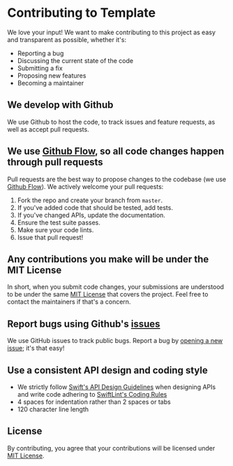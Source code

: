 # Contributing to Template
We love your input! We want to make contributing to this project as easy and transparent as possible, whether it's:

* Reporting a bug
* Discussing the current state of the code
* Submitting a fix
* Proposing new features
* Becoming a maintainer

## We develop with Github
We use Github to host the code, to track issues and feature requests, as well as accept pull requests.

## We use [Github Flow](https://guides.github.com/introduction/flow/index.html), so all code changes happen through pull requests
Pull requests are the best way to propose changes to the codebase (we use [Github Flow](https://guides.github.com/introduction/flow/index.html)). We actively welcome your pull requests:

1. Fork the repo and create your branch from `master`.
2. If you've added code that should be tested, add tests.
3. If you've changed APIs, update the documentation.
4. Ensure the test suite passes.
5. Make sure your code lints.
6. Issue that pull request!

## Any contributions you make will be under the MIT License
In short, when you submit code changes, your submissions are understood to be under the same [MIT License](https://github.com/chaqmoq/template/blob/master/LICENSE) that covers the project. Feel free to contact the maintainers if that's a concern.

## Report bugs using Github's [issues](https://github.com/chaqmoq/template/issues)
We use GitHub issues to track public bugs. Report a bug by [opening a new issue](https://github.com/chaqmoq/template/issues/new/choose); it's that easy!

## Use a consistent API design and coding style
* We strictly follow [Swift's API Design Guidelines](https://swift.org/documentation/api-design-guidelines/) when designing APIs and write code adhering to [SwiftLint's Coding Rules](https://github.com/realm/SwiftLint)
* 4 spaces for indentation rather than 2 spaces or tabs
* 120 character line length

## License
By contributing, you agree that your contributions will be licensed under [MIT License](https://github.com/chaqmoq/template/blob/master/LICENSE).
